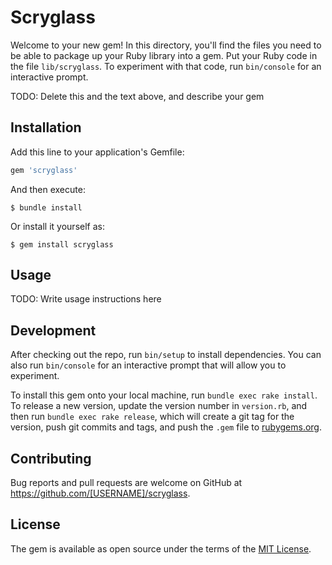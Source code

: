 # Scryglass

Welcome to your new gem! In this directory, you'll find the files you need to be able to package up your Ruby library into a gem. Put your Ruby code in the file `lib/scryglass`. To experiment with that code, run `bin/console` for an interactive prompt.

TODO: Delete this and the text above, and describe your gem

## Installation

Add this line to your application's Gemfile:

```ruby
gem 'scryglass'
```

And then execute:

    $ bundle install

Or install it yourself as:

    $ gem install scryglass

## Usage

TODO: Write usage instructions here

## Development

After checking out the repo, run `bin/setup` to install dependencies. You can also run `bin/console` for an interactive prompt that will allow you to experiment.

To install this gem onto your local machine, run `bundle exec rake install`. To release a new version, update the version number in `version.rb`, and then run `bundle exec rake release`, which will create a git tag for the version, push git commits and tags, and push the `.gem` file to [rubygems.org](https://rubygems.org).

## Contributing

Bug reports and pull requests are welcome on GitHub at https://github.com/[USERNAME]/scryglass.


## License

The gem is available as open source under the terms of the [MIT License](https://opensource.org/licenses/MIT).
